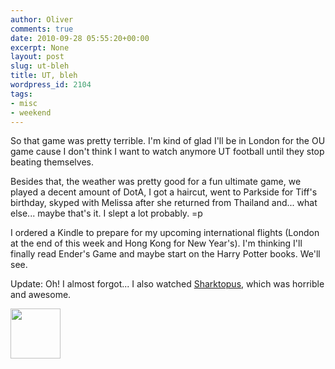 ```yaml
---
author: Oliver
comments: true
date: 2010-09-28 05:55:20+00:00
excerpt: None
layout: post
slug: ut-bleh
title: UT, bleh
wordpress_id: 2104
tags:
- misc
- weekend
---
```


So that game was pretty terrible.  I'm kind of glad I'll be in London for the OU game cause I don't think I want to watch anymore UT football until they stop beating themselves.

Besides that, the weather was pretty good for a fun ultimate game, we played a decent amount of DotA, I got a haircut, went to Parkside for Tiff's birthday, skyped with Melissa after she returned from Thailand and... what else... maybe that's it.  I slept a lot probably. =p

I ordered a Kindle to prepare for my upcoming international flights (London at the end of this week and Hong Kong for New Year's).  I'm thinking I'll finally read Ender's Game and maybe start on the Harry Potter books.  We'll see.

Update: Oh!  I almost forgot... I also watched <a href="http://www.hulu.com/watch/165345/syfy-original-movies-sharktopus">Sharktopus</a>, which was horrible and awesome.

<a href="http://www.owiber.com/?attachment_id=2105" rel="attachment wp-att-2105"><img src="http://www.owiber.com/wp-content/uploads/2010/09/Photo-on-2010-09-28-at-00.53-80x80.jpg" alt="" title="Photo on 2010-09-28 at 00.53" width="80" height="80" class="alignnone size-thumbnail wp-image-2105" /></a>